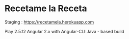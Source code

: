 Recetame la Receta
======================================================================
Staging : https://recetamela.herokuapp.com

Play 2.5.12
Angular 2.x with Angular-CLI
Java - based build
